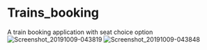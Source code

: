 # Trains_booking
A train booking application with seat choice option
![Screenshot_20191009-043819](https://user-images.githubusercontent.com/43302770/66637600-047c3880-ec1c-11e9-879a-5f1e28265458.jpg)
![Screenshot_20191009-043848](https://user-images.githubusercontent.com/43302770/66637504-d39c0380-ec1b-11e9-9317-64f2c0563b3d.jpg)
